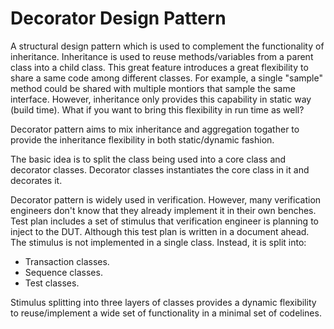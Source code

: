# Decorator Design Pattern

A structural design pattern which is used to complement the functionality of inheritance. Inheritance is used to reuse methods/variables from a parent class into a child class. This great feature introduces a great flexibility to share a same code among different classes. For example, a single "sample" method could be shared with multiple montiors that sample the same interface. However, inheritance only provides this capability in static way (build time). What if you want to bring this flexibility in run time as well?

Decorator pattern aims to mix inheritance and aggregation togather to provide the inheritance flexibility in both static/dynamic fashion.

The basic idea is to split the class being used into a core class and decorator classes. Decorator classes instantiates the core class in it and decorates it.

Decorator pattern is widely used in verification. However, many verification engineers don't know that they already implement it in their own benches. Test plan includes a set of stimulus that verification engineer is planning to inject to the DUT. Although this test plan is written in a document ahead. The stimulus is not implemented in a single class. Instead, it is split into:

- Transaction classes.
- Sequence classes.
- Test classes.

Stimulus splitting into three layers of classes provides a dynamic flexibility to reuse/implement a wide set of functionality in a minimal set of codelines.